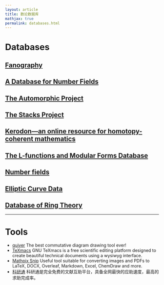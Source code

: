 ```yaml
---
layout: article
title: 数论数据库
mathjax: true
permalink: databases.html
---
```

# Databases
## [Fanography](https://fanography.pythonanywhere.com/)
## [A Database for Number Fields](http://galoisdb.math.upb.de/)
## [The Automorphic Project](https://automorphic.jh.edu/)
## [The Stacks Project](https://stacks.math.columbia.edu/)
## [Kerodon—an online resource for homotopy-coherent mathematics](https://kerodon.net/)
## [The L-functions and Modular Forms Database](http://www.lmfdb.org/)
## [Number fields](https://hobbes.la.asu.edu/NFDB/)
## [Elliptic Curve Data](http://johncremona.github.io/ecdata/)
## [Database of Ring Theory](https://ringtheory.herokuapp.com)
---
# Tools
- [quiver](https://q.uiver.app) The best commutative diagram drawing tool ever!
- [TeXmacs](http://www.texmacs.org/tmweb/home/welcome.en.html) GNU TeXmacs is a free scientific editing platform designed to create beautiful technical documents using a wysiwyg interface.
- [Mathpix Snip](https://mathpix.com) Useful tool suitable for converting images and PDFs to LaTeX, DOCX, Overleaf, Markdown, Excel, ChemDraw and more.
- [科研通](https://www.ablesci.com) 科研通是完全免费的文献互助平台，具备全网最快的应助速度，最高的求助完成率。
